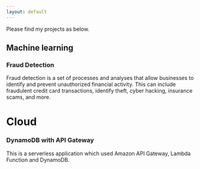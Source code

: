 ```yaml
---
layout: default
---
```


Please find my projects as below.

## Machine learning

### Fraud Detection

Fraud detection is a set of processes and analyses that allow businesses to identify and prevent unauthorized financial activity. This can include fraudulent credit card transactions, identify theft, cyber hacking, insurance scams, and more.


# Cloud

### DynamoDB with API Gateway

This is a serverless application which used Amazon API Gateway, Lambda Function and DynamoDB.
